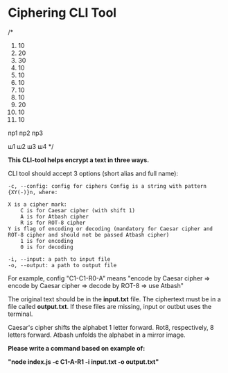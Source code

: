 # Ciphering CLI Tool

/*
1. 10
2. 20
3. 30
4. 10
5. 10
6. 10
7. 10
8. 10 
9. 20
10. 10
11. 10

пр1
пр2
пр3

ш1
ш2
ш3
ш4
*/


**This CLI-tool helps encrypt a text in three ways.**

CLI tool should accept 3 options (short alias and full name):

    -c, --config: config for ciphers Config is a string with pattern {XY(-)}n, where:

    X is a cipher mark:
        C is for Caesar cipher (with shift 1)
        A is for Atbash cipher
        R is for ROT-8 cipher
    Y is flag of encoding or decoding (mandatory for Caesar cipher and ROT-8 cipher and should not be passed Atbash cipher)
        1 is for encoding
        0 is for decoding

    -i, --input: a path to input file
    -o, --output: a path to output file

For example, config "C1-C1-R0-A" means "encode by Caesar cipher => encode by Caesar cipher => decode by ROT-8 => use Atbash"

The original text should be in the **input.txt** file. The ciphertext must be in a file called **output.txt**.
If these files are missing, input or outbut uses the terminal.

Caesar's cipher shifts the alphabet 1 letter forward. 
Rot8, respectively, 8 letters forward. 
Atbash unfolds the alphabet in a mirror image.

**Please write a command based on example of:**  

**"node index.js -c C1-A-R1 -i input.txt -o output.txt"**
